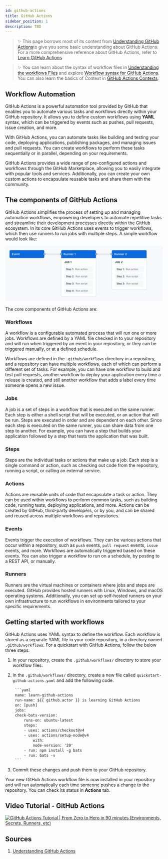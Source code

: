 ```yaml
---
id: github-actions
title: GitHub Actions
sidebar_position: 1
description: TBD
---
```


> :sparkles: This page borrows most of its content from [Understanding GitHub Actions](https://docs.github.com/en/actions/learn-github-actions/understanding-github-actions)to give you some basic understanding about GitHub Actions. For a more comprehensive reference about GitHub Actions, refer to [Learn GitHub Actions](https://docs.github.com/en/actions/learn-github-actions).

> :sparkles: You can learn about the syntax of workflow files in [Understanding the workflows Files](https://docs.github.com/en/actions/using-workflows/about-workflows#understanding-the-workflow-file) and explore [Workflow syntax for GitHub Actions](https://docs.github.com/en/actions/using-workflows/workflow-syntax-for-github-actions). You can also learn the basics of Context in [GitHub Actions Contexts](https://docs.github.com/en/actions/learn-github-actions/contexts).

## Workflow Automation

GitHub Actions is a powerful automation tool provided by GitHub that enables you to automate various tasks and workflows directly within your GitHub repository. It allows you to define custom workflows using **YAML** syntax, which can be triggered by events such as pushes, pull requests, issue creation, and more.

With GitHub Actions, you can automate tasks like building and testing your code, deploying applications, publishing packages, and managing issues and pull requests. You can create workflows to perform these tasks sequentially or in parallel, depending on your requirements.

GitHub Actions provides a wide range of pre-configured actions and workflows through the GitHub Marketplace, allowing you to easily integrate with popular tools and services. Additionally, you can create your own custom actions to encapsulate reusable tasks and share them with the community.

## The components of GitHub Actions

GitHub Actions simplifies the process of setting up and managing automation workflows, empowering developers to automate repetitive tasks and streamline their development processes directly within the GitHub ecosystem. In its core GitHub Actions uses events to trigger workflows, which then use runners to run jobs with multiple steps. A simple workflow would look like:

![Overview of Simple GitHub Action Workflows](../../static/img/tutorials/github/overview-actions-simple.png)

The core components of GitHub Actions are:

### Workflows

A workflow is a configurable automated process that will run one or more jobs. Workflows are defined by a YAML file checked in to your repository and will run when triggered by an event in your repository, or they can be triggered manually, or at a defined schedule.

Workflows are defined in the `.github/workflows` directory in a repository, and a repository can have multiple workflows, each of which can perform a different set of tasks. For example, you can have one workflow to build and test pull requests, another workflow to deploy your application every time a release is created, and still another workflow that adds a label every time someone opens a new issue.

### Jobs

A job is a set of steps in a workflow that is executed on the same runner. Each step is either a shell script that will be executed, or an action that will be run. Steps are executed in order and are dependent on each other. Since each step is executed on the same runner, you can share data from one step to another. For example, you can have a step that builds your application followed by a step that tests the application that was built.

### Steps

Steps are the individual tasks or actions that make up a job. Each step is a single command or action, such as checking out code from the repository, running a script, or calling an external service.

### Actions

Actions are reusable units of code that encapsulate a task or action. They can be used within workflows to perform common tasks, such as building code, running tests, deploying applications, and more. Actions can be created by GitHub, third-party developers, or by you, and can be shared and reused across multiple workflows and repositories.

### Events

Events trigger the execution of workflows. They can be various actions that occur within a repository, such as `push` events, `pull request` events, `issue` events, and more. Workflows are automatically triggered based on these events. You can also trigger a workflow to run on a schedule, by posting to a REST API, or manually.

### Runners

Runners are the virtual machines or containers where jobs and steps are executed. GitHub provides hosted runners with Linux, Windows, and macOS operating systems. Additionally, you can set up self-hosted runners on your own infrastructure to run workflows in environments tailored to your specific requirements.

## Getting started with workflows

GitHub Actions uses YAML syntax to define the workflow. Each workflow is stored as a separate YAML file in your code repository, in a directory named `.github/workflows`. For a quickstart with GitHub Actions, follow the below three steps:

1. In your repository, create the `.github/workflows/` directory to store your workflow files.
2. In the `.github/workflows/` directory, create a new file called `quickstart-github-actions.yaml` and add the following code.

        ```yaml
        name: learn-github-actions
        run-name: ${{ github.actor }} is learning GitHub Actions
        on: [push]
        jobs:
        check-bats-version:
            runs-on: ubuntu-latest
            steps:
            - uses: actions/checkout@v4
            - uses: actions/setup-node@v4
                with:
                node-version: '20'
            - run: npm install -g bats
            - run: bats -v
        ```

3. Commit these changes and push them to your GitHub repository.

Your new GitHub Actions workflow file is now installed in your repository and will run automatically each time someone pushes a change to the repository. You can check its status in **Actions** tab.

## Video Tutorial - GitHub Actions

[![GitHub Actions Tutorial | From Zero to Hero in 90 minutes (Environments, Secrets, Runners, etc)](https://img.youtube.com/vi/TLB5MY9BBa4/0.jpg)](https://www.youtube.com/watch?v=TLB5MY9BBa4)

## Sources

1. [Understanding GitHub Actions](https://docs.github.com/en/actions/learn-github-actions/understanding-github-actions)
